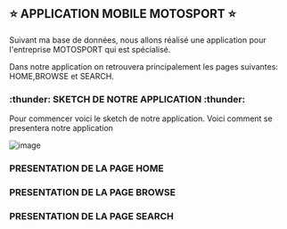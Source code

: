 ## :star: APPLICATION MOBILE MOTOSPORT :star:

Suivant ma base de données, nous allons réalisé une application pour l'entreprise MOTOSPORT qui est spécialisé.

Dans notre application on retrouvera principalement les pages suivantes: HOME,BROWSE et SEARCH.

### :thunder: SKETCH DE NOTRE APPLICATION :thunder:

Pour commencer voici le sketch de notre application. Voici comment se presentera notre application

![image](IMG_1063.png)


### PRESENTATION DE LA PAGE HOME

### PRESENTATION DE LA PAGE BROWSE

### PRESENTATION DE LA PAGE SEARCH
